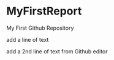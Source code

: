 # MyFirstReport
My First Github Repository

add a line of text

add a 2nd line of text from Github editor
